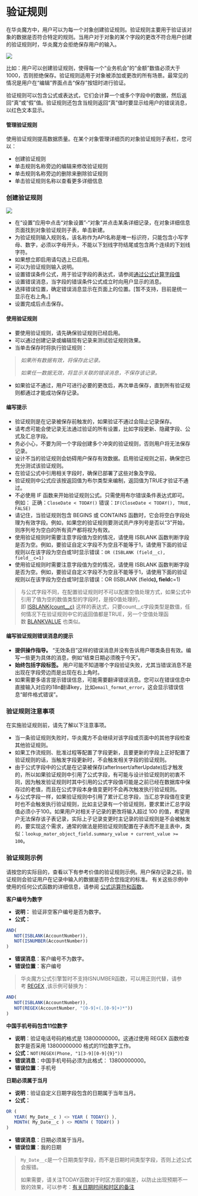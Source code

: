 # 验证规则

在华炎魔方中，用户可以为每一个对象创建验证规则。验证规则主要用于验证该对象的数据是否符合特定的规则。当用户对于对象的某个字段的更改不符合用户创建的验证规则时，华炎魔方会拒绝保存用户的输入。

 ![](https://console.steedos.cn/api/files/images/vtxej7xKQtdABNNLr)

比如：用户可以创建验证规则，使得每一个“业务机会”的“金额”数值必须大于1000，否则拒绝保存。验证规则适用于对象被添加或更改的所有场景。最常见的情况是用户在“编辑”界面点击“保存”按钮时进行验证。

验证规则可以包含公式或表达式，它们会计算一个或多个字段中的数据，然后返回“真”或“假”值。验证规则还包含当规则返回“真”值时要显示给用户的错误消息，以红色文本显示。

#### 管理验证规则

使用验证规则提高数据质量。在某个对象管理详细页的对象验证规则子表栏，您可以：

* 创建验证规则
* 单击规则名称旁边的编辑来修改验证规则
* 单击规则名称旁边的删除来删除验证规则
* 单击验证规则名称以查看更多详细信息

### 创建验证规则

 ![](https://console.steedos.cn/api/files/images/HjBusis6jKwamKHSq)

* 在“设置”应用中点击“对象设置”-“对象”并点击某条详细记录，在对象详细信息页面找到对象验证规则子表，单击新建。
* 为验证规则输入规则名，该名称作为API名称是唯一标识符，只能包含小写字母、数字，必须以字母开头，不能以下划线字符结尾或包含两个连续的下划线字符。
* 如果想立即启用请勾选上已启用。
* 可以为验证规则输入说明。
* 设置错误条件公式，用于验证字段的表达式，请参阅[通过公式计算字段值](/docs/admin/field_type#%E9%80%9A%E8%BF%87%E5%85%AC%E5%BC%8F%E8%AE%A1%E7%AE%97%E5%AD%97%E6%AE%B5%E5%80%BC)
* 设置错误消息，当字段的错误条件公式成立时向用户显示的消息。
* 选择错误位置，确定错误消息显示在页面上的位置。\[暂不支持，目前是统一显示在右上角。\]
* 设置完成后点击保存。

#### 使用验证规则

* 要使用验证规则，请先确保验证规则已经启用。
* 可以通过创建记录或编辑现有记录来测试验证规则效果。
* 当单击保存时将执行验证规则：

> *如果所有数据有效，将保存此记录。*
>
> *如果任一数据无效，将显示关联的错误消息，不保存该记录。*

* 如果验证不通过，用户可进行必要的更改后，再次单击保存，直到所有验证规则都通过才能成功保存记录。


#### 编写提示

* 验证规则是在记录被保存前触发的，如果验证不通过会阻止记录保存。
* 请考虑可能会使记录无法通过验证的所有设置，比如字段更新、隐藏字段、公式及汇总字段。
* 务必小心，不要为同一个字段创建多个冲突的验证规则，否则用户将无法保存记录。
* 设计不当的验证规则会妨碍用户保存有效数据。启用验证规则之前，确保您已充分测试该验证规则。
* 在验证公式中引用相关字段时，确保已部署了这些对象及字段。
* 验证规则中公式应该按返回值为布尔类型来编制，返回值为TRUE才验证不通过。
* 不必使用 IF 函数来开始验证规则公式。只需使用布尔错误条件表达式即可。例如： 正确：`CloseDate < TODAY()` 错误：`IF(CloseDate < TODAY(), TRUE, FALSE)`
* 请记住，当验证规则包含 BEGINS 或 CONTAINS 函数时，它会将空白字段处理为有效字段。例如，如果您的验证规则要测试资产序列号是否以“3”开始，则序列号为空白的所有资产都将视为有效。
* 使用验证规则时需要注意字段值为空的情况，请使用 ISBLANK 函数判断字段是否为空。例如，要验证自定义字段不为空且不能等于1，请使用下面的验证规则以在该字段为空白或1时显示错误：`OR (ISBLANK (field__c), field__c=1)`
* 使用验证规则时需要注意字段值为空的情况，请使用 ISBLANK 函数判断字段是否为空。例如，要验证自定义字段不为空且不能等于1，请使用下面的验证规则以在该字段为空白或1时显示错误：OR (ISBLANK (field**c), field**c=1)


> 与公式字段不同，在配置验证规则时不可以配置空值处理方式，如果公式中引用了值为空的数值类型的字段时，是按0值处理的，即 [ISBLANK(count__c)](/docs/admin/functions#isblank) 这样的表达式，只要count__c字段类型是数值，任何情况下在验证规则中它的返回值都是TRUE，另一个空值处理函数 [BLANKVALUE](/docs/admin/functions#blankvalue) 也类似。

#### 编写验证规则错误消息的提示

* **提供操作指导。** “无效条目”这样的错误消息并没有告诉用户哪类条目有效。编写一些更为具体的消息，例如“结束日期必须晚于今天”。
* **始终包括字段标签。** 用户可能不知道哪个字段验证失败，尤其当错误消息不是出现在字段旁边而是出现在右上角时。
* 如果需要多语言提示错误信息，可能需要翻译错误消息。您可以在错误信息中直接输入对应的i18n翻译key，比如`email_format_error`，这会显示错误信息“邮件格式错误”。

### 验证规则注意事项

在实施验证规则前，请先了解以下注意事项。

* 当一条验证规则失败时，华炎魔方不会继续对该字段或页面中的其他字段检查其他验证规则。
* 如果工作流规则、批准过程等配置了字段更新，且要更新的字段上正好配置了验证规则的话，当触发字段更新时，不会触发相关字段的验证规则。
* 由于公式字段中的公式是在记录被保存(afterInsert/afterUpdate)后才触发的，所以如果验证规则中引用了公式字段，有可能与设计验证规则的初衷不同，因为触发验证规则时其中引用的公式字段值可能是之前已经在数据库中保存过的老值，而且在公式字段本身值变更时不会再次触发执行验证规则。
* 与公式字段一样，如果验证规则中引用了累计汇总字段，当汇总字段值在变更时也不会触发执行验证规则，比如主记录有一个验证规则，要求累计汇总字段值必须小于100。如果用户对相关子记录的更改将输入超过 100 的值，希望用户无法保存该子表记录，实际上子记录变更时主记录的验证规则是不会被触发的，要实现这个需求，通常的做法是把验证规则配置在子表而不是主表中，类似：`lookup_mater_object_field.summary_value + current_value >= 100`。


### 验证规则示例

请按您的实际目的，查看以下有参考价值的验证规则示例。用户保存记录之前，验证规则会验证用户在记录中输入的数据是否符合您指定的标准。 有关这些示例中使用的任何公式函数的详细信息，请参阅 [公式运算符和函数](/docs/admin/functions)。


**客户编号为数字**

* **说明：** 验证非空客户编号是否为数字。
* **公式：**

```javascript
AND(
   NOT(ISBLANK(AccountNumber)),
   NOT(ISNUMBER(AccountNumber))
)
```

* **错误消息**：客户编号不为数字。
* **错误位置**：客户编号


> 华炎魔方公式引擎暂时不支持ISNUMBER函数，可以用正则代替，请参考 [REGEX](/docs/admin/functions#regex) ,该示例可替换为：


```javascript
AND(
   NOT(ISBLANK(AccountNumber)),
   NOT(REGEX(AccountNumber, "[0-9]+(.[0-9]+)*"))
)
```


**中国手机号码包含11位数字**

* **说明**：验证电话号码的格式是 13800000000。这通过使用 REGEX 函数检查数字是否采用 13800000000 格式的11位数字工作。
* **公式：**`NOT(REGEX(Phone, "1[3-9][0-9]{9}"))`
* **错误消息**：中国手机号码必须为此格式： 13800000000。
* **错误位置**：手机号


**日期必须属于当月**

* **说明**：验证自定义日期字段包含的日期属于当年当月。
* **公式：**

```javascript
OR (
   YEAR( My_Date__c ) <> YEAR ( TODAY() ),
   MONTH( My_Date__c ) <> MONTH ( TODAY() )
)
```

* **错误消息**：日期必须属于当月。
* **错误位置**：我的日期


> `My_Date__c`是一个日期类型字段，而不是日期时间类型字段，否则上述公式会报错。
>
> 如果需要，请关注TODAY函数对于时区方面的偏差，以防止出现预期不一致的效果，可以参考：[有关日期时间和时区的备注](/docs/admin/field_type#%E6%9C%89%E5%85%B3%E6%97%A5%E6%9C%9F%E6%97%B6%E9%97%B4%E5%92%8C%E6%97%B6%E5%8C%BA%E7%9A%84%E5%A4%87%E6%B3%A8)